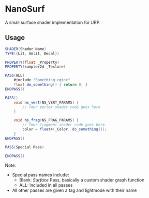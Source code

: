 # NanoSurf

A small surface shader implementation for URP.

## Usage

```cs
SHADER(Shader Name)
TYPE({Lit, Unlit, Decal})

PROPERTY(float _Property)
PROPERTY(sampler2d _Texture)

PASS(ALL)
    #include "Something.cginc"
    float do_something() { return 0; }
ENDPASS()

PASS()
    void ns_vert(NS_VERT_PARAMS) {
        // Your vertex shader code goes here
    }

    void ns_frag(NS_FRAG_PARAMS) {
        // Your fragment shader code goes here
        color = float4(_Color, do_something());
    }
ENDPASS()

PASS(Special Pass)
    
ENDPASS()
```

Note:
- Special pass names include:
    - Blank: *Surface* Pass, basically a custom shader graph function
    - ALL: Included in all passes
- All other passes are given a tag and lightmode with their name